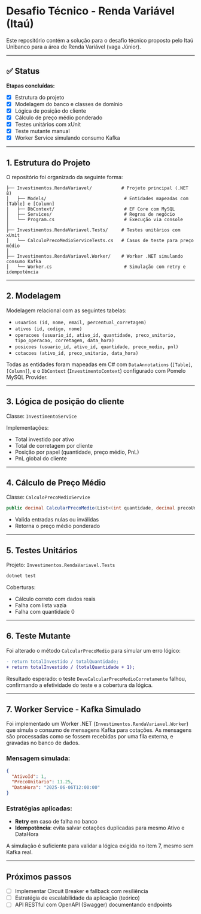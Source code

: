 # Desafio Técnico - Renda Variável (Itaú)

Este repositório contém a solução para o desafio técnico proposto pelo Itaú Unibanco para a área de Renda Variável (vaga Júnior).

---

## ✅ Status

**Etapas concluídas:**

* [x] Estrutura do projeto
* [x] Modelagem do banco e classes de domínio
* [x] Lógica de posição do cliente
* [x] Cálculo de preço médio ponderado
* [x] Testes unitários com xUnit
* [x] Teste mutante manual
* [x] Worker Service simulando consumo Kafka

---

## 1. Estrutura do Projeto

O repositório foi organizado da seguinte forma:

```
├── Investimentos.RendaVariavel/           # Projeto principal (.NET 8)
│   ├── Models/                             # Entidades mapeadas com [Table] e [Column]
│   ├── DbContext/                          # EF Core com MySQL
│   ├── Services/                           # Regras de negócio
│   └── Program.cs                          # Execução via console
│
├── Investimentos.RendaVariavel.Tests/     # Testes unitários com xUnit
│   └── CalculoPrecoMedioServiceTests.cs   # Casos de teste para preço médio
│
├── Investimentos.RendaVariavel.Worker/    # Worker .NET simulando consumo Kafka
│   └── Worker.cs                           # Simulação com retry e idempotência
```

---

## 2. Modelagem

Modelagem relacional com as seguintes tabelas:

* `usuarios (id, nome, email, percentual_corretagem)`
* `ativos (id, codigo, nome)`
* `operacoes (usuario_id, ativo_id, quantidade, preco_unitario, tipo_operacao, corretagem, data_hora)`
* `posicoes (usuario_id, ativo_id, quantidade, preco_medio, pnl)`
* `cotacoes (ativo_id, preco_unitario, data_hora)`

Todas as entidades foram mapeadas em C# com `DataAnnotations` (`[Table]`, `[Column]`), e o `DbContext` (`InvestimentoContext`) configurado com Pomelo MySQL Provider.

---

## 3. Lógica de posição do cliente

Classe: `InvestimentoService`

Implementações:

* Total investido por ativo
* Total de corretagem por cliente
* Posição por papel (quantidade, preço médio, PnL)
* PnL global do cliente

---

## 4. Cálculo de Preço Médio

Classe: `CalculoPrecoMedioService`

```csharp
public decimal CalcularPrecoMedio(List<(int quantidade, decimal precoUnitario)> compras)
```

* Valida entradas nulas ou inválidas
* Retorna o preço médio ponderado

---

## 5. Testes Unitários

Projeto: `Investimentos.RendaVariavel.Tests`

```bash
dotnet test
```

Coberturas:

* Cálculo correto com dados reais
* Falha com lista vazia
* Falha com quantidade 0

---

## 6. Teste Mutante

Foi alterado o método `CalcularPrecoMedio` para simular um erro lógico:

```diff
- return totalInvestido / totalQuantidade;
+ return totalInvestido / (totalQuantidade + 1);
```

Resultado esperado: o teste `DeveCalcularPrecoMedioCorretamente` falhou, confirmando a efetividade do teste e a cobertura da lógica.

---

## 7. Worker Service - Kafka Simulado

Foi implementado um Worker .NET (`Investimentos.RendaVariavel.Worker`) que simula o consumo de mensagens Kafka para cotações. As mensagens são processadas como se fossem recebidas por uma fila externa, e gravadas no banco de dados.

### Mensagem simulada:

```json
{
  "AtivoId": 1,
  "PrecoUnitario": 11.25,
  "DataHora": "2025-06-06T12:00:00"
}
```

### Estratégias aplicadas:

* **Retry** em caso de falha no banco
* **Idempotência**: evita salvar cotações duplicadas para mesmo Ativo e DataHora

A simulação é suficiente para validar a lógica exigida no item 7, mesmo sem Kafka real.

---

## Próximos passos

* [ ] Implementar Circuit Breaker e fallback com resiliência
* [ ] Estratégia de escalabilidade da aplicação (teórico)
* [ ] API RESTful com OpenAPI (Swagger) documentando endpoints
